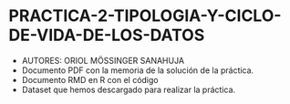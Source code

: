 # PRACTICA-2-TIPOLOGIA-Y-CICLO-DE-VIDA-DE-LOS-DATOS
- AUTORES: ORIOL MÖSSINGER SANAHUJA
- Documento PDF con la memoria de la solución de la práctica.
- Documento RMD en R con el código
- Dataset que hemos descargado para realizar la práctica.

